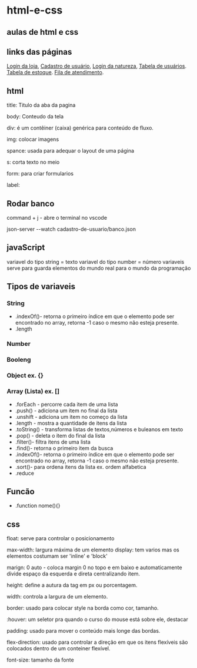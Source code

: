# html-e-css

## aulas de html e css

  ## links das páginas
  [Login da loja](https://isabeledelimaoliveira.github.io/aulas/),
  [Cadastro de usuário](https://isabeledelimaoliveira.github.io/aulas/cadastro-de-usuario/),
  [Login da natureza](https://isabeledelimaoliveira.github.io/aulas/login-natureza/),
  [Tabela de usuários](https://isabeledelimaoliveira.github.io/aulas/tabela-usuarios/).
  [Tabela de estoque](https://isabeledelimaoliveira.github.io/aulas/tabela-estoque-de-produtos/).
  [Fila de atendimento](https://isabeledelimaoliveira.github.io/aulas/fila-de-atendimento/).

## html

title: Titulo da aba da pagina

body: Conteudo da tela

div: é um contêiner (caixa) genérica para conteúdo de fluxo.

img: colocar imagens

spance: usada para adequar o layout de uma página

s: corta texto no meio

form: para criar formularios

label:

   

## Rodar banco

command + j - abre o terminal no vscode

json-server --watch cadastro-de-usuario/banco.json

## javaScript
variavel do tipo string = texto
variavel do tipo number = número
variaveis serve para guarda elementos do mundo real para o mundo da programação

## Tipos de variaveis
### String
* .indexOf()- retorna o primeiro índice em que o elemento pode ser encontrado no array, retorna -1 caso o mesmo não esteja presente.
* .length
### Number
### Booleng
### Object ex. {}
### Array (Lista) ex. []
* .forEach - percorre cada item de uma lista
* .push() - adiciona um item no final da lista 
* .unshift - adiciona um item no começo da lista
* .length - mostra a quantidade de itens da lista
* .toString() - transforma listas de textos,números e buleanos em texto
* .pop() - deleta o item do final da lista
* .filter()- filtra itens de uma lista
* .find()- retorna o primeiro item da busca
* .indexOf()- retorna o primeiro índice em que o elemento pode ser encontrado no array, retorna -1 caso o mesmo não esteja presente.
* .sort()- para ordena itens da lista ex. ordem alfabetica
* .reduce

## Funcão
* .function nome(){}
  
## css

float: serve para controlar o posicionamento

max-width: largura máxima de um elemento
display: tem varios mas os elementos costumam ser 'inline' e 'block'

  

marign: 0 auto - coloca margin 0 no topo e em baixo e automaticamente divide espaço da esquerda e direta centralizando item.

  

height: define a autura da tag em px ou porcentagem.

width: controla a largura de um elemento.

  

border: usado para colocar style na borda como cor, tamanho.

  

:houver: um seletor pra quando o curso do mouse está sobre ele, destacar

  

padding: usado para mover o conteúdo mais longe das bordas.

  

flex-direction: usado para controlar a direção em que os itens flexíveis são colocados dentro de um conteiner flexível.

  

font-size: tamanho da fonte